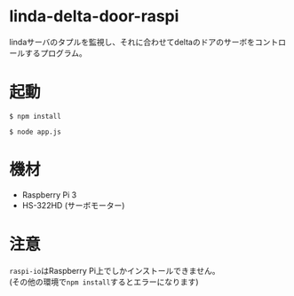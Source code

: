 # linda-delta-door-raspi
lindaサーバのタプルを監視し、それに合わせてdeltaのドアのサーボをコントロールするプログラム。

# 起動
`$ npm install`

`$ node app.js`

# 機材
- Raspberry Pi 3
- HS-322HD (サーボモーター)


# 注意
`raspi-io`はRaspberry Pi上でしかインストールできません。<br>
(その他の環境で`npm install`するとエラーになります)
